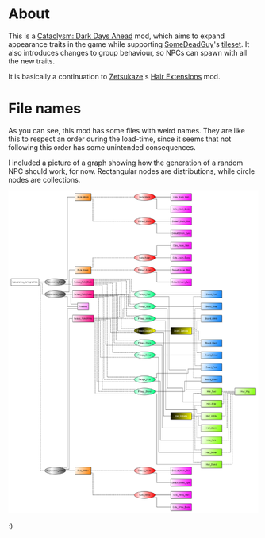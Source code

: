 # About

This is a [Cataclysm: Dark Days Ahead](https://github.com/CleverRaven/Cataclysm-DDA) mod, which aims to expand appearance traits in the game while supporting [SomeDeadGuy](https://github.com/somedeadguy)'s [tileset](https://discourse.cataclysmdda.org/t/32x32-msx-dead-people-tileset/18775). It also introduces changes to group behaviour, so NPCs can spawn with all the new traits.

It is basically a continuation to [Zetsukaze](https://github.com/zetsukaze)'s [Hair Extensions](https://github.com/Zetsukaze/Zets-Hair-Extensions) mod.

# File names

As you can see, this mod has some files with weird names. They are like this to respect an order during the load-time, since it seems that not following this order has some unintended consequences.

I included a picture of a graph showing how the generation of a random NPC should work, for now. Rectangular nodes are distributions, while circle nodes are collections.

![graph](graph.png)

:)
